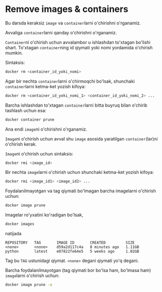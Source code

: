 # Remove images & containers

Bu darsda keraksiz `image` va `container`larni o'chirishni o'rganamiz.

Avvaliga `container`larni qanday o'chirishni o'rganamiz.

`Container`ni o'chirish uchun avvalambor u ishlashdan to'xtagan bo'lishi shart. To'xtagan `container`ning id qiymati
yoki nomi yordamida o'chirish mumkin.

Sintaksis:

```bash
docker rm <container_id_yoki_nomi>
```

Agar bir nechta `container`larni o'chirmoqchi bo'lsak, shunchaki `container`larni ketma-ket yozish kifoya:

```bash
docker rm <container_id_yoki_nomi_1> <container_id_yoki_nomi_2> ...
```

Barcha ishlashdan to'xtagan `container`larni bitta buyruq bilan o'chirib tashlash uchun esa:

```bash
docker container prune
```

Ana endi `image`ni o'chirishni o'rganamiz.

`Image`ni o'chirish uchun avval shu `image` asosida yaratilgan `container`(lar)ni o'chirish kerak.

`Image`ni o'chirish uchun sintaksis:

```bash
docker rmi <image_id>
```

Bir nechta `image`larni o'chirish uchun shunchaki ketma-ket yozish kifoya:

```bash
docker rmi <image_id1> <image_id2> ...
```

Foydalanilmayotgan va tag qiymati bo'lmagan barcha imagelarni o'chirish uchun:

```bash
docker image prune
```

Imagelar ro'yxatini ko'radigan bo'lsak,

```bash
docker images
```

natijada

```text
REPOSITORY   TAG       IMAGE ID       CREATED         SIZE
<none>       <none>    d59a2d117c4a   8 minutes ago   1.11GB
python       latest    e07822fe64e5   5 weeks ago     1.02GB
```

Tag bu `TAG` ustunidagi qiymat. `<none>` degani qiymati yo'q degani.

Barcha foydalanilmayotgan (tag qiymati bor bo'lsa ham, bo'lmasa ham) `image`larni o'chirish uchun:

```bash
docker image prune -a
```
